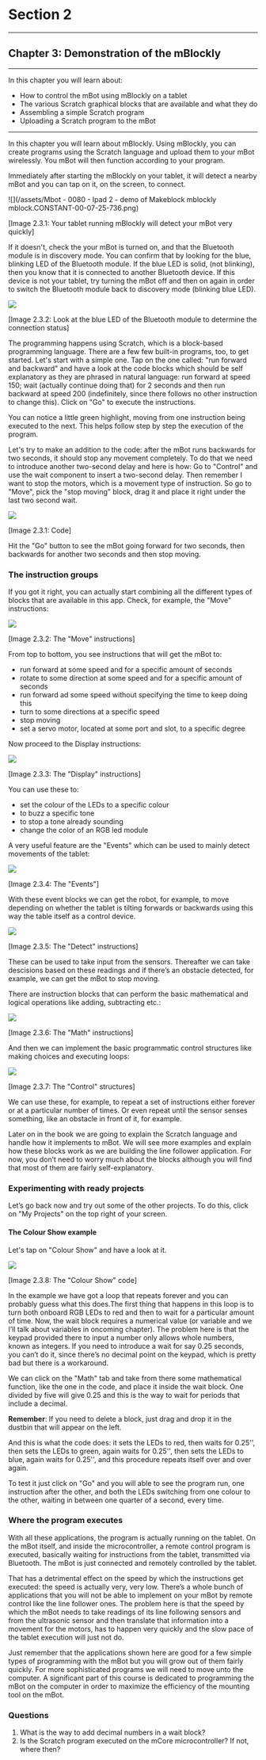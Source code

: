 # Section 2

---

## Chapter 3: Demonstration of the mBlockly

---

In this chapter you will learn about:

* How to control the mBot using mBlockly on a tablet
* The various Scratch graphical blocks that are available and what they do
* Assembling a simple Scratch program
* Uploading a Scratch program to the mBot

---

In this chapter you will learn about mBlockly. Using mBlockly, you can create programs using the Scratch language and upload them to your mBot wirelessly. You mBot will then function according to your program.

Immediately after starting the mBlockly on your tablet, it will detect a nearby mBot and you can tap on it, on the screen, to connect.

![](/assets/Mbot - 0080 - Ipad 2 - demo of Makeblock mblockly mblock.CONSTANT-00-07-25-736.png)

\[Image 2.3.1: Your tablet running mBlockly will detect your mBot very quickly\]

If it doesn't, check the your mBot is turned on, and that the Bluetooth module is in discovery mode. You can confirm that by looking for the blue, blinking LED of the Bluetooth module. If the blue LED is solid, \(not blinking\), then you know that it is connected to another Bluetooth device. If this device is not your tablet, try turning the mBot off and then on again in order to switch the Bluetooth module back to discovery mode \(blinking blue LED\).

![](/assets/IMG_9727.JPG)

\[Image 2.3.2: Look at the blue LED of the Bluetooth module to determine the connection status\]

The programming happens using Scratch, which is a block-based programming language. There are a few few built-in programs, too, to get started. Let's start with a simple one. Tap on the one called: "run forward and backward" and have a look at the code blocks which should be self explanatory as they are phrased in natural language:  run forward at speed 150; wait \(actually continue doing that\) for 2 seconds and then run backward at speed 200 \(indefinitely, since there follows no other instruction to change this\). Click on "Go" to execute the instructions.

You can notice a little green highlight, moving from one instruction being executed to the next. This helps follow step by step the execution of the program.

Let's try to make an addition to the code: after the mBot runs backwards for two seconds, it should stop any movement completely. To do that we need to introduce another two-second delay and here is how: Go to "Control" and use the wait component to insert a two-second delay. Then remember I want to stop the motors, which is a movement type of instruction. So go to "Move", pick the "stop moving" block, drag it and place it right under the last two second wait.

![](/assets/Img.2.3.1.jpg)

\[Image 2.3.1: Code\]

Hit the "Go" button to see the mBot going forward for two seconds, then backwards for another two seconds and then  stop moving.

### The instruction groups

If you got it right, you can actually start combining all the different types of blocks that are available in this app. Check, for example, the "Move" instructions:

![](/assets/Img.2.3.2.jpg)

\[Image 2.3.2: The "Move" instructions\]

From top to bottom, you see instructions that will get the mBot to:

* run forward at some speed and for a specific amount of seconds
* rotate to some direction at some speed and for a specific amount of seconds
* run forward ad some speed without specifying the time to keep doing this
* turn to some directions at a specific speed
* stop moving
* set a servo motor, located at some port and slot, to a specific degree

Now proceed to the Display instructions:

![](/assets/Img.2.3.3.jpg)

\[Image 2.3.3: The "Display" instructions\]

You can use these to:

* set the colour of the LEDs to a specific colour
* to buzz a specific tone
* to stop a tone already sounding
* change the color of an RGB led module

A very useful feature are the "Events" which can be used to mainly detect movements of the tablet:

![](/assets/Img.2.3.4.jpg)

\[Image 2.3.4: The "Events"\]

With these event blocks we can get the robot, for example, to move depending on whether the tablet is tilting forwards or backwards using this way the table itself as a control device.

![](/assets/Img.2.3.5.jpg)

\[Image 2.3.5: The "Detect" instructions\]

These can be used to take input from the sensors. Thereafter we can take descisions based on these readings and if there’s an obstacle detected, for example, we can get the mBot to stop moving.

There are instruction blocks that can perform the basic mathematical and logical operations like adding, subtracting etc.:

![](/assets/Img.2.3.6.jpg)

\[Image 2.3.6: The "Math" instructions\]

And then we can implement the basic programmatic control structures like making choices and executing loops:

![](/assets/Img.2.3.7.jpg)

\[Image 2.3.7: The "Control" structures\]

We can use these, for example, to repeat a set of instructions either forever or at a particular number of times. Or even repeat until the sensor senses something, like an obstacle in front of it, for example.

Later on in the book we are going to explain the Scratch language and handle how it implements to mBot. We will see more examples and explain how these blocks work as we are building the line follower application. For now, you don’t need to worry much about the blocks although you will find that most of them are fairly self-explanatory.

### Experimenting with ready projects

Let’s go back now and try out some of the other projects. To do this, click on "My Projects" on the top right of your screen.

#### The Colour Show example

Let's tap on "Colour Show" and have a look at it.

![](/assets/Img.2.3.8.jpg)

\[Image 2.3.8: The "Colour Show" code\]

In the example we have got a loop that repeats forever and you can probably guess what this does.The first thing that happens in this loop is to turn both onboard RGB LEDs to red and then to wait for a particular amount of time. Now, the wait block requires a numerical value \(or variable and we I’ll talk about variables in oncoming chapter\). The problem here is that the keypad provided there to input a number only allows whole numbers, known as integers. If you need to introduce a wait for say 0.25 seconds, you can’t do it, since there’s no decimal point on the keypad, which is pretty bad but there is a workaround.

We can click on the "Math" tab and take from there some mathematical function, like the one in the code, and place it inside the wait block. One divided by five will give 0.25 and this is the way to wait for periods that include a decimal.

**Remember**: If you need to delete a block, just drag and drop it in the dustbin that will appear on the left.

And this is what the code does: it sets the LEDs to red, then waits for 0.25'', then sets the LEDs to green, again waits for 0.25'', then sets the LEDs to blue, again waits for 0.25'', and this procedure repeats itself over and over again.

To test it just click on "Go" and you will able to see the program run, one instruction after the other, and both the LEDs switching from one colour to the other, waiting in between one quarter of a second, every time.

### Where the program executes

With all these applications, the program is actually running on the tablet. On the mBot itself, and inside the microcontroller, a remote control program is executed, basically waiting for instructions from the tablet, transmitted via Bluetooth. The mBot is just connected and remotely controlled by the tablet.

That has a detrimental effect on the speed by which the instructions get executed: the speed is actually very, very low. There’s a whole bunch of applications that you will not be able to implement on your mBot by remote control like the line follower ones. The problem here is that the speed by which the mBot needs to take readings of its line following sensors and from the ultrasonic sensor and then translate that information into a movement for the motors, has to happen very quickly and the slow pace of the tablet execution will just not do.

Just remember that the applications shown here are good for a few simple types of programming with the mBot but you will grow out of them fairly quickly. For more sophisticated programs we will need to move unto the computer. A significant part of this course is dedicated to programming the mBot on the computer in order to maximize the efficiency of the mounting tool on the mBot.

### Questions

1. What is the way to add decimal numbers in a wait block?
2. Is the Scratch program executed on the mCore microcontroller? If not, where then?



